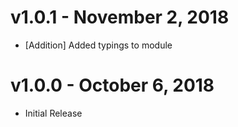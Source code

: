 # v1.0.1 - November 2, 2018

- [Addition] Added typings to module

# v1.0.0 - October 6, 2018

- Initial Release
